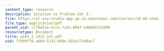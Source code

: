 ```yaml
---
content_type: resource
description: Solution to Problem Set 3.
file: https://ol-ocw-studio-app-qa.s3.amazonaws.com/courses/10-40-chemical-engineering-thermodynamics-fall-2003/7fd99f76a8bd5131b9de032e37140ac7_ps03_2_1412_sol.pdf
file_type: application/pdf
parent_uid: c776a51e-ecca-7cb1-889f-b466b5fe1890
resourcetype: Document
title: ps03_2_1412_sol.pdf
uid: 7fd99f76-a8bd-5131-b9de-032e37140ac7
---
```

